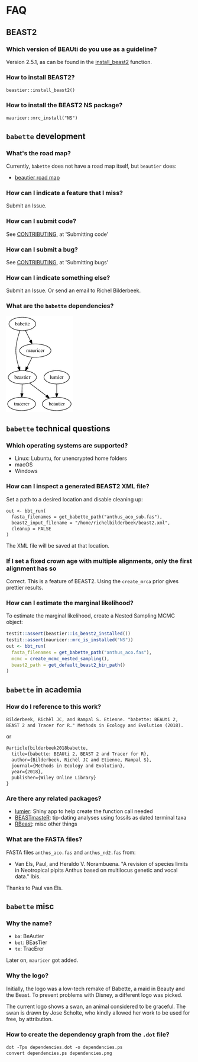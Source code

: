 # FAQ

## BEAST2

### Which version of BEAUti do you use as a guideline?

Version 2.5.1, as can be found in the [install_beast2](https://github.com/richelbilderbeek/beastier/blob/master/R/install_beast2.R) function.

### How to install BEAST2?

```
beastier::install_beast2()
```

### How to install the BEAST2 NS package?

```
mauricer::mrc_install("NS")
```

## `babette` development 

### What's the road map?

Currently, `babette` does not have a road map itself, but `beautier` does:

 * [beautier road map](https://github.com/richelbilderbeek/beautier/blob/master/road_map.md)

### How can I indicate a feature that I miss?

Submit an Issue.

### How can I submit code?

See [CONTRIBUTING](../CONTRIBUTING.md), at 'Submitting code'

### How can I submit a bug?

See [CONTRIBUTING](../CONTRIBUTING.md), at 'Submitting bugs' 

### How can I indicate something else?

Submit an Issue. Or send an email to Richel Bilderbeek.

### What are the `babette` dependencies?

![babette dependencies](dependencies.png)

## `babette` technical questions

### Which operating systems are supported?

 * Linux: Lubuntu, for unencrypted home folders
 * macOS
 * Windows

### How can I inspect a generated BEAST2 XML file?

Set a path to a desired location and disable cleaning up:

```
out <- bbt_run(
  fasta_filenames = get_babette_path("anthus_aco_sub.fas"),
  beast2_input_filename = "/home/richelbilderbeek/beast2.xml",
  cleanup = FALSE
)
```

The XML file will be saved at that location.

### If I set a fixed crown age with multiple alignments, only the first alignment has so

Correct. This is a feature of BEAST2. Using the `create_mrca` prior 
gives prettier results.

### How can I estimate the marginal likelihood?

To estimate the marginal likelihood, create a Nested Sampling MCMC object:

```r
testit::assert(beastier::is_beast2_installed())
testit::assert(mauricer::mrc_is_installed("NS"))
out <- bbt_run(
  fasta_filenames = get_babette_path("anthus_aco.fas"),
  mcmc = create_mcmc_nested_sampling(),
  beast2_path = get_default_beast2_bin_path()
)
```



## `babette` in academia

### How do I reference to this work?

```
Bilderbeek, Richèl JC, and Rampal S. Etienne. "babette: BEAUti 2, BEAST 2 and Tracer for R." Methods in Ecology and Evolution (2018).
```

or

```
@article{bilderbeek2018babette,
  title={babette: BEAUti 2, BEAST 2 and Tracer for R},
  author={Bilderbeek, Richèl JC and Etienne, Rampal S},
  journal={Methods in Ecology and Evolution},
  year={2018},
  publisher={Wiley Online Library}
}
```

### Are there any related packages?

 * [lumier](https://github.com/richelbilderbeek/lumier): Shiny app to help create the function call needed
 * [BEASTmasteR](https://github.com/nmatzke/BEASTmasteR): tip-dating analyses using fossils as dated terminal taxa
 * [RBeast](https://github.com/beast-dev/RBeast): misc other things

### What are the FASTA files?

FASTA files `anthus_aco.fas` and `anthus_nd2.fas` from:
 
 * Van Els, Paul, and Heraldo V. Norambuena. "A revision of species limits in Neotropical pipits Anthus based on multilocus genetic and vocal data." Ibis.

Thanks to Paul van Els.

## `babette` misc

### Why the name?

 * `ba`: BeAutier
 * `bet`: BEasTier
 * `te`: TracErer

Later on, `mauricer` got added.

### Why the logo?

Initially, the logo was a low-tech remake of Babette, a maid in Beauty and the Beast. 
To prevent problems with Disney, a different logo was picked.

The current logo shows a swan, an animal considered to be graceful.
The swan is drawn by Jose Scholte, who kindly allowed her work to
be used for free, by attribution.

### How to create the dependency graph from the `.dot` file?

```
dot -Tps dependencies.dot -o dependencies.ps
convert dependencies.ps dependencies.png
```
